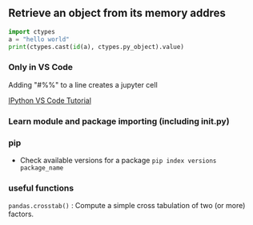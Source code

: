 
## Retrieve an object from its memory addres
```python
import ctypes
a = "hello world"
print(ctypes.cast(id(a), ctypes.py_object).value)
```

### Only in VS Code
Adding "#%%" to a line creates a jupyter cell

[IPython VS Code Tutorial](https://code.visualstudio.com/docs/python/jupyter-support-py)

### Learn module and package importing (including __init__.py)


### pip
* Check available versions for a package
`pip index versions package_name`

### useful functions

`pandas.crosstab()` : Compute a simple cross tabulation of two (or more) factors.



